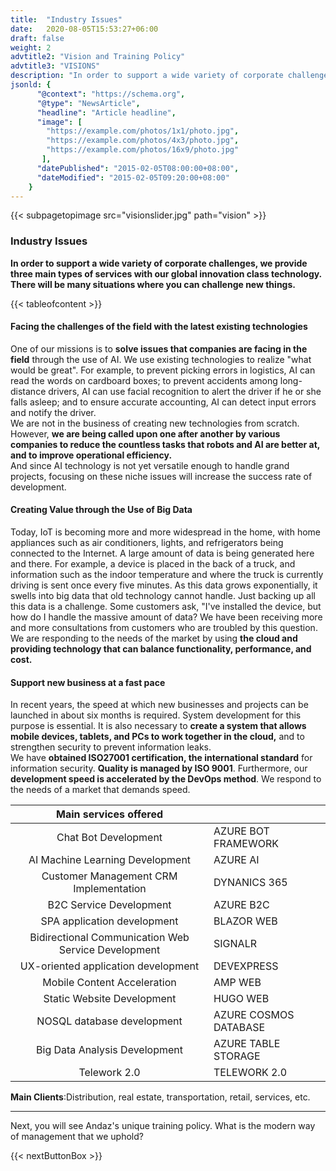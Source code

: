 ```yaml
---
title:  "Industry Issues"
date:   2020-08-05T15:53:27+06:00
draft: false
weight: 2
advtitle2: "Vision and Training Policy"
advtitle3: "VISIONS"
description: "In order to support a wide variety of corporate challenges, we provide three main types of services with our global innovation class technology. There will be many situations where you can challenge new things."
jsonld: {
      "@context": "https://schema.org",
      "@type": "NewsArticle",
      "headline": "Article headline",
      "image": [
        "https://example.com/photos/1x1/photo.jpg",
        "https://example.com/photos/4x3/photo.jpg",
        "https://example.com/photos/16x9/photo.jpg"
       ],
      "datePublished": "2015-02-05T08:00:00+08:00",
      "dateModified": "2015-02-05T09:20:00+08:00"
    }
---
```

{{< subpagetopimage src="visionslider.jpg" path="vision" >}}
### Industry Issues

**In order to support a wide variety of corporate challenges, we provide three main types of services with our global innovation class technology. There will be many situations where you can challenge new things.**

{{< tableofcontent >}}

#### Facing the challenges of the field with the latest existing technologies
One of our missions is to **solve issues that companies are facing in the field** through the use of AI. We use existing technologies to realize "what would be great". For example, to prevent picking errors in logistics, AI can read the words on cardboard boxes; to prevent accidents among long-distance drivers, AI can use facial recognition to alert the driver if he or she falls asleep; and to ensure accurate accounting, AI can detect input errors and notify the driver.       
We are not in the business of creating new technologies from scratch. However, **we are being called upon one after another by various companies to reduce the countless tasks that robots and AI are better at, and to improve operational efficiency.**    
And since AI technology is not yet versatile enough to handle grand projects, focusing on these niche issues will increase the success rate of development.

#### Creating Value through the Use of Big Data
Today, IoT is becoming more and more widespread in the home, with home appliances such as air conditioners, lights, and refrigerators being connected to the Internet. A large amount of data is being generated here and there. For example, a device is placed in the back of a truck, and information such as the indoor temperature and where the truck is currently driving is sent once every five minutes. As this data grows exponentially, it swells into big data that old technology cannot handle. Just backing up all this data is a challenge. Some customers ask, "I've installed the device, but how do I handle the massive amount of data? We have been receiving more and more consultations from customers who are troubled by this question. We are responding to the needs of the market by using **the cloud and providing technology that can balance functionality, performance, and cost.**

#### Support new business at a fast pace
In recent years, the speed at which new businesses and projects can be launched in about six months is required. System development for this purpose is essential. It is also necessary to **create a system that allows mobile devices, tablets, and PCs to work together in the cloud,** and to strengthen security to prevent information leaks.    
We have **obtained ISO27001 certification, the international standard** for information security. **Quality is managed by ISO 9001**. Furthermore, our **development speed is accelerated by the DevOps method**. We respond to the needs of a market that demands speed.

|Main services offered| |
|:---:|---|
|Chat Bot Development|AZURE BOT FRAMEWORK|
|AI Machine Learning Development|AZURE AI|
|Customer Management CRM Implementation|DYNANICS 365|
|B2C Service Development|AZURE B2C|
|SPA application development|BLAZOR WEB|
|Bidirectional Communication Web Service Development|SIGNALR|
|UX-oriented application development|DEVEXPRESS|
|Mobile Content Acceleration|AMP WEB|
|Static Website Development|HUGO WEB|
|NOSQL database development|AZURE COSMOS DATABASE|
|Big Data Analysis Development|AZURE TABLE STORAGE|
|Telework 2.0|TELEWORK 2.0 |

**Main Clients**:Distribution, real estate, transportation, retail, services, etc.

---

Next, you will see Andaz's unique training policy. What is the modern way of management that we uphold?

{{< nextButtonBox >}}
